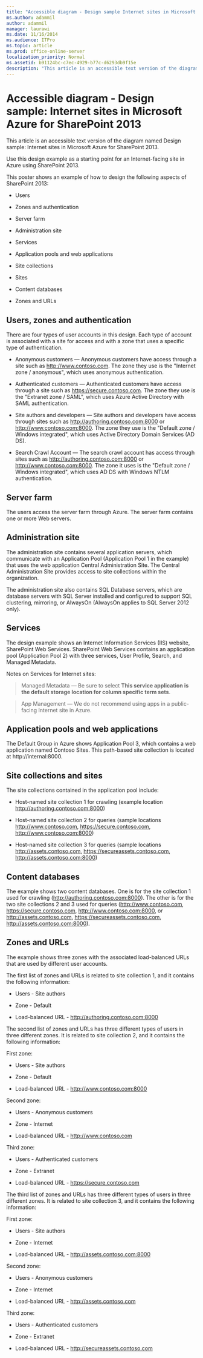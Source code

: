 ```yaml
---
title: "Accessible diagram - Design sample Internet sites in Microsoft Azure for SharePoint 2013"
ms.author: adammil
author: adammil
manager: laurawi
ms.date: 11/16/2014
ms.audience: ITPro
ms.topic: article
ms.prod: office-online-server
localization_priority: Normal
ms.assetid: b91124bc-c7ec-4929-b77c-d6293db9f15e
description: "This article is an accessible text version of the diagram named Design sample: Internet sites in Microsoft Azure for SharePoint 2013."
---
```


# Accessible diagram - Design sample: Internet sites in Microsoft Azure for SharePoint 2013

This article is an accessible text version of the diagram named Design sample: Internet sites in Microsoft Azure for SharePoint 2013.
  
Use this design example as a starting point for an Internet-facing site in Azure using SharePoint 2013.
  
This poster shows an example of how to design the following aspects of SharePoint 2013:
  
- Users
    
- Zones and authentication
    
- Server farm
    
- Administration site
    
- Services
    
- Application pools and web applications
    
- Site collections
    
- Sites
    
- Content databases
    
- Zones and URLs
    
## Users, zones and authentication

There are four types of user accounts in this design. Each type of account is associated with a site for access and with a zone that uses a specific type of authentication. 
  
- Anonymous customers — Anonymous customers have access through a site such as http://www.contoso.com. The zone they use is the "Internet zone / anonymous", which uses anonymous authentication.
    
- Authenticated customers — Authenticated customers have access through a site such as https://secure.contoso.com. The zone they use is the "Extranet zone / SAML", which uses Azure Active Directory with SAML authentication.
    
- Site authors and developers — Site authors and developers have access through sites such as http://authoring.contoso.com:8000 or http://www.contoso.com:8000. The zone they use is the "Default zone / Windows integrated", which uses Active Directory Domain Services (AD DS).
    
- Search Crawl Account — The search crawl account has access through sites such as http://authoring.contoso.com:8000 or http://www.contoso.com:8000. The zone it uses is the "Default zone / Windows integrated", which uses AD DS with Windows NTLM authentication.
    
## Server farm

The users access the server farm through Azure. The server farm contains one or more Web servers.
  
## Administration site

The administration site contains several application servers, which communicate with an Application Pool (Application Pool 1 in the example) that uses the web application Central Administration Site. The Central Administration Site provides access to site collections within the organization.
  
The administration site also contains SQL Database servers, which are database servers with SQL Server installed and configured to support SQL clustering, mirroring, or AlwaysOn (AlwaysOn applies to SQL Server 2012 only).
  
## Services

The design example shows an Internet Information Services (IIS) website, SharePoint Web Services. SharePoint Web Services contains an application pool (Application Pool 2) with three services, User Profile, Search, and Managed Metadata.
  
Notes on Services for Internet sites:
  
> Managed Metadata — Be sure to select **This service application is the default storage location for column specific term sets**.
    
> App Management — We do not recommend using apps in a public-facing Internet site in Azure.
    
## Application pools and web applications

The Default Group in Azure shows Application Pool 3, which contains a web application named Contoso Sites. This path-based site collection is located at http://internal:8000.
  
## Site collections and sites

The site collections contained in the application pool include:
  
- Host-named site collection 1 for crawling (example location http://authoring.contoso.com:8000)
    
- Host-named site collection 2 for queries (sample locations http://www.contoso.com, https://secure.contoso.com, http://www.contoso.com:8000)
    
- Host-named site collection 3 for queries (sample locations http://assets.contoso.com, https://secureassets.contoso.com, http://assets.contoso.com:8000)
    
## Content databases

The example shows two content databases. One is for the site collection 1 used for crawling (http://authoring.contoso.com:8000). The other is for the two site collections 2 and 3 used for queries (http://www.contoso.com, https://secure.contoso.com, http://www.contoso.com:8000, or http://assets.contoso.com, https://secureassets.contoso.com, http://assets.contoso.com:8000).
  
## Zones and URLs

The example shows three zones with the associated load-balanced URLs that are used by different user accounts. 
  
The first list of zones and URLs is related to site collection 1, and it contains the following information:
  
- Users - Site authors
    
- Zone - Default
    
- Load-balanced URL - http://authoring.contoso.com:8000
    
The second list of zones and URLs has three different types of users in three different zones. It is related to site collection 2, and it contains the following information:
  
First zone:
  
- Users - Site authors
    
- Zone - Default
    
- Load-balanced URL - http://www.contoso.com:8000
    
Second zone:
  
- Users - Anonymous customers
    
- Zone - Internet
    
- Load-balanced URL - http://www.contoso.com
    
Third zone:
  
- Users - Authenticated customers
    
- Zone - Extranet
    
- Load-balanced URL - https://secure.contoso.com
    
The third list of zones and URLs has three different types of users in three different zones. It is related to site collection 3, and it contains the following information:
  
First zone:
  
- Users - Site authors
    
- Zone - Internet
    
- Load-balanced URL - http://assets.contoso.com:8000
    
Second zone:
  
- Users - Anonymous customers
    
- Zone - Internet
    
- Load-balanced URL - http://assets.contoso.com
    
Third zone:
  
- Users - Authenticated customers
    
- Zone - Extranet
    
- Load-balanced URL - http://secureassets.contoso.com
    

